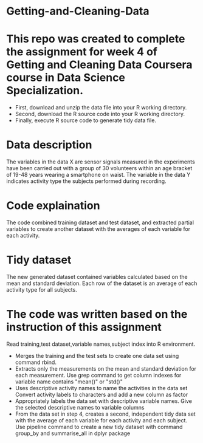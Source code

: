 Getting-and-Cleaning-Data
================

This repo was created to complete the assignment for week 4 of Getting and Cleaning Data Coursera course in Data Science Specialization.
=======================================================================================================

-   First, download and unzip the data file into your R working directory.
-   Second, download the R source code into your R working directory.
-   Finally, execute R source code to generate tidy data file.

Data description
================

The variables in the data X are sensor signals measured in the experiments have been carried out with a group of 30 volunteers within an age bracket of 19-48 years wearing a smartphone on waist. The variable in the data Y indicates activity type the subjects performed during recording.

Code explaination
=================

The code combined training dataset and test dataset, and extracted partial variables to create another dataset with the averages of each variable for each activity.

Tidy dataset
============

The new generated dataset contained variables calculated based on the mean and standard deviation. Each row of the dataset is an average of each activity type for all subjects.

The code was written based on the instruction of this assignment
================================================================

Read training,test dataset,variable names,subject index into R environment.

-   Merges the training and the test sets to create one data set using command rbind.
-   Extracts only the measurements on the mean and standard deviation for each measurement. Use grep command to get column indexes for variable name contains "mean()" or "std()"
-   Uses descriptive activity names to name the activities in the data set Convert activity labels to characters and add a new column as factor
-   Appropriately labels the data set with descriptive variable names. Give the selected descriptive names to variable columns
-   From the data set in step 4, creates a second, independent tidy data set with the average of each variable for each activity and each subject. Use pipeline command to create a new tidy dataset with command group\_by and summarise\_all in dplyr package
